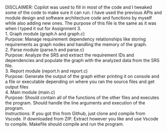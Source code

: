 DISCLAIMER: Copilot was used to fill in most of the code and I tweaked some of the code to make sure it can run. I have used the previous APIs and module design and software architecture code and functions by myself while also adding new ones. The purpose of this file is the same as it was when I typed it out for Assignment 3. <br/> 1. Graph module (graph.h and graph.c)<br/>Purpose: Manage requirement dependency relationships like storing requirements as graph nodes and handling the memory of the graph. <br/> 2. Parse module (parse.h and parse.c) <br/> Purpose: Analyze the SRS and extract the requirement IDs and dependencies and populate the graph with the analyzed data from the SRS file. <br/> 3. Report module (report.h and report.c) <br/> Purpose: Generate the output of the graph either printing it on console and a file or executable depending on where you ran the source files and get output files <br/> 4. Main module (main.c) <br/> Purpose: Should contain all of the functions of the other files and executes the program. Should handle the line arguments and execution of the program. <br/> Instructions: If you got this from Github, just clone and compile from Vscode. If downloaded from ZIP. Extract however you like and use Vscode to compile. Makefile should compile and run the program. 